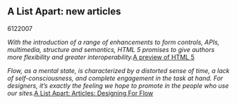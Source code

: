 <article><h2>A List Apart: new articles</h2><time><span class="day">6</span><span class="month">12</span><span class="year">2007</span></time><p><em>With the introduction of a range of enhancements to form controls, APIs, multimedia, structure and semantics, HTML 5 promises to give authors more flexibility and greater interoperability.</em><a href="http://www.alistapart.com/articles/previewofhtml5">A preview of HTML 5</a></p><p><em>Flow, as a mental state, is characterized by a distorted sense of time, a lack of self-consciousness, and complete engagement in the task at hand. For designers, it’s exactly the feeling we hope to promote in the people who use our sites.</em><a href="http://www.alistapart.com/articles/designingforflow">A List Apart: Articles: Designing For Flow</a></p></article>
